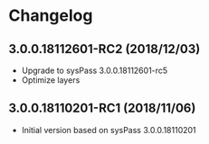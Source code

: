 # Changelog

## 3.0.0.18112601-RC2 (2018/12/03)

* Upgrade to sysPass 3.0.0.18112601-rc5
* Optimize layers

## 3.0.0.18110201-RC1 (2018/11/06)

* Initial version based on sysPass 3.0.0.18110201
